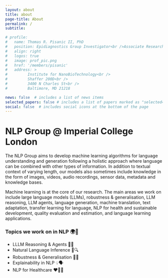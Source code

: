 ```yaml
---
layout: about
title: about
page-title: About
permalink: /
subtitle:

# profile:
#   name: Thomas R. Pisanic II, PhD
#   position: Epidiagnostics Group Investigator<br />Associate Research Professor <br /> <a href="https://breakthroughcancer.org/">Break <i>Through</i> Cancer</a> Scientist
#   align: right
#   logos: true
#   image: prof_pic.png
#   href: '/members/pisanic'
#   address: >
#         Institute for NanoBioTechnology<br />
#         Shaffer 200D<br />
#         3400 N Charles St<br />        
#         Baltimore, MD 21218

news: false  # includes a list of news items
selected_papers: false # includes a list of papers marked as "selected={true}"
social: false  # includes social icons at the bottom of the page
---
```


<h1> NLP Group @ Imperial College London </h1>
The NLP Group aims to develop machine learning algorithms for language understanding and generation following a holistic approach where language can be combined with other types of information. In addition to textual context of varying length, our models also sometimes include knowledge in the form of images, videos, audio recordings, sensor data, metadata and knowledge bases. 

Machine learning is at the core of our research. The main areas we work on include large language models (LLMs), robustness & generalisation, LLM reasoning, LLM agents, language generation, machine translation, text adaptation, transfer learning for language, NLP for health and sustainable development, quality evaluation and estimation, and language learning applications.


<h3>Topics we work on in NLP 🌍💬</h3>
<ul>
    <li>LLLM Reasoning & Agents 🤖🔬</li>
    <li>Natural Language Inference 🧠🔍</li>
    <li>Robustness & Generalisation 💪🌐</li>
    <li>Explainability in NLP 💡🗣️</li>
    <li>NLP for Healthcare ❤️👩‍⚕️</li>
</ul>

